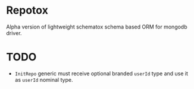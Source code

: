 # Repotox

Alpha version of lightweight schematox schema based ORM for mongodb driver.

# TODO

- `InitRepo` generic must receive optional branded `userId` type and use it as `userId` nominal type.
